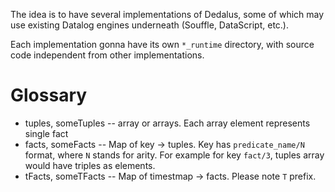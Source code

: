 The idea is to have several implementations of Dedalus, some of which may use existing Datalog engines underneath (Souffle, DataScript, etc.).

Each implementation gonna have its own `*_runtime` directory, with source code independent from other implementations.

# Glossary

 * tuples, someTuples -- array or arrays. Each array element represents single fact
 * facts, someFacts -- Map of key -> tuples. Key has `predicate_name/N` format, where `N` stands for arity. For example for key `fact/3`, tuples array would have triples as elements.
 * tFacts, someTFacts -- Map of timestmap -> facts. Please note `T` prefix.
